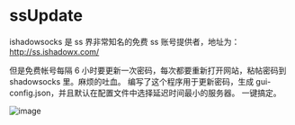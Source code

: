 # ssUpdate
ishadowsocks 是 ss 界非常知名的免费 ss 账号提供者，地址为： http://ss.ishadowx.com/

但是免费帐号每隔 6 小时要更新一次密码，每次都要重新打开网站，粘帖密码到 shadowsocks 里。麻烦的吐血。 
编写了这个程序用于更新密码，生成 gui-config.json，并且默认在配置文件中选择延迟时间最小的服务器。
一键搞定。

![image](https://github.com/xfengs/ssUpdate/blob/master/screenshot_v1.0.jpg)
